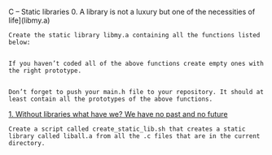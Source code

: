 C – Static libraries
0. A library is not a luxury but one of the necessities of life](libmy.a)


	Create the static library libmy.a containing all the functions listed below:


	If you haven’t coded all of the above functions create empty ones with the right prototype.


	Don’t forget to push your main.h file to your repository. It should at least contain all the prototypes of the above functions.


[1. Without libraries what have we? We have no past and no future](create_static_lib.sh)


	Create a script called create_static_lib.sh that creates a static library called liball.a from all the .c files that are in the current directory.

